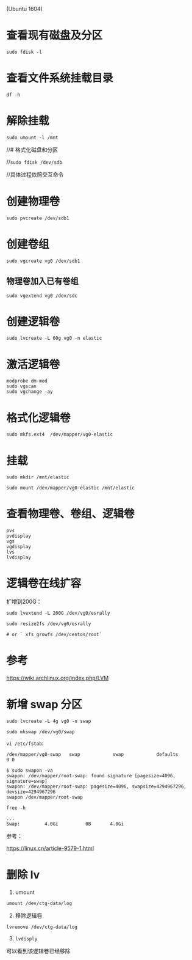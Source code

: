 (Ubuntu 1604)

# 查看现有磁盘及分区

`sudo fdisk -l`

# 查看文件系统挂载目录

`df -h`

# 解除挂载

`sudo umount -l /mnt`

//# 格式化磁盘和分区

//`sudo fdisk /dev/sdb`

//具体过程依照交互命令


# 创建物理卷

`sudo pvcreate /dev/sdb1`

# 创建卷组

`sudo vgcreate vg0 /dev/sdb1`

## 物理卷加入已有卷组

`sudo vgextend vg0 /dev/sdc`

# 创建逻辑卷

`sudo lvcreate -L 60g vg0 -n elastic`



# 激活逻辑卷

	
```
modprobe dm-mod
sudo vgscan
sudo vgchange -ay
```

# 格式化逻辑卷

`sudo mkfs.ext4  /dev/mapper/vg0-elastic`

# 挂载

```
sudo mkdir /mnt/elastic

sudo mount /dev/mapper/vg0-elastic /mnt/elastic

```

# 查看物理卷、卷组、逻辑卷

```
pvs
pvdisplay
vgs
vgdisplay
lvs
lvdisplay
```

# 逻辑卷在线扩容

扩增到200G：

```
sudo lvextend -L 200G /dev/vg0/esrally 

sudo resize2fs /dev/vg0/esrally

# or ` xfs_growfs /dev/centos/root`
```

# 参考

https://wiki.archlinux.org/index.php/LVM


# 新增 swap 分区

`sudo lvcreate -L 4g vg0 -n swap`

`sudo mkswap /dev/vg0/swap`

`vi /etc/fstab`:

`/dev/mapper/vg0-swap   swap            swap            defaults        0 0`


```
$ sudo swapon -va
swapon: /dev/mapper/root-swap: found signature [pagesize=4096, signature=swap]
swapon: /dev/mapper/root-swap: pagesize=4096, swapsize=4294967296, devsize=4294967296
swapon /dev/mapper/root-swap
```

`free -h`

```
...
Swap:         4.0Gi          0B       4.0Gi
```

参考：

https://linux.cn/article-9579-1.html

# 删除 lv

1. umount

`umount /dev/ctg-data/log`

2. 移除逻辑卷

`lvremove /dev/ctg-data/log`

3. `lvdisply`

可以看到该逻辑卷已经移除


